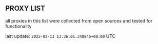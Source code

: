 ## PROXY LIST

all proxies in this list were collected from open sources and tested for functionality

last update: `2025-02-13 13:36:01.348845+00:00` UTC